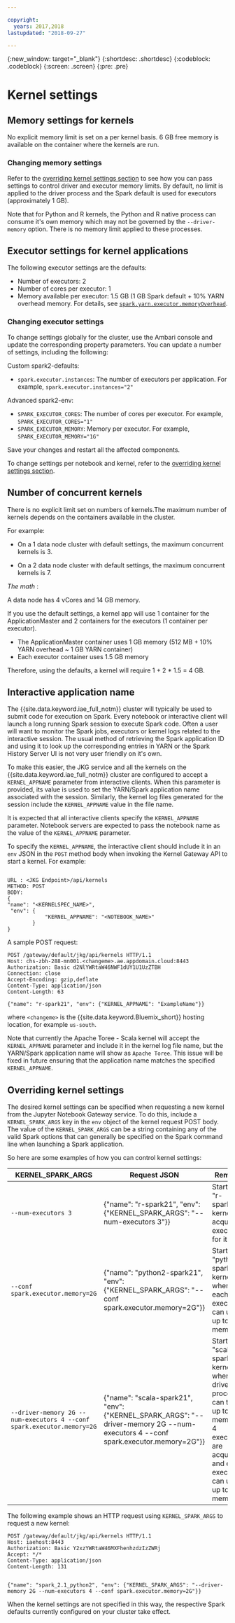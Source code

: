 ```yaml
---

copyright:
  years: 2017,2018
lastupdated: "2018-09-27"

---
```


<!-- Attribute definitions -->
{:new_window: target="_blank"}
{:shortdesc: .shortdesc}
{:codeblock: .codeblock}
{:screen: .screen}
{:pre: .pre}


# Kernel settings

## Memory settings for kernels

No explicit memory limit is set on a per kernel basis. 6 GB free memory is available on the container where the kernels are run.

### Changing memory settings  

Refer to the [overriding kernel settings section](./Kernel-Settings.html#overriding-kernel-settings) to see how you can pass settings to control driver and executor memory limits. By default, no limit is applied to the driver process and the Spark default is used for executors (approximately 1 GB).

Note that for Python and R kernels, the Python and R native process can consume it's own memory which may not be governed by the `--driver-memory` option. There is no memory limit applied to these processes.

## Executor settings for kernel applications  

The following executor settings are the defaults:

- Number of executors: 2
- Number of cores per executor: 1  
- Memory available per executor: 1.5 GB (1 GB Spark default + 10% YARN overhead memory. For details, see  [`spark.yarn.executor.memoryOverhead`](https://spark.apache.org/docs/latest/running-on-yarn.html).

### Changing executor settings

To change settings globally for the cluster, use the Ambari console and update the corresponding property parameters. You can update a number of settings, including the following:

Custom spark2-defaults:
* `spark.executor.instances`: The number of executors per application. For example, `spark.executor.instances="2"`  

Advanced spark2-env:
* `SPARK_EXECUTOR_CORES`: The number of cores per executor. For example, `SPARK_EXECUTOR_CORES="1"`  
* `SPARK_EXECUTOR_MEMORY`: Memory per executor. For example, `SPARK_EXECUTOR_MEMORY="1G"`  

Save your changes and restart all the affected components.

To change settings per notebook and kernel, refer to the [overriding kernel settings section](./Kernel-Settings.html#overriding-kernel-settings).

## Number of concurrent kernels
There is no explicit limit set on numbers of kernels.The maximum number of kernels depends on the containers available in the cluster.

For example:  

- On a 1 data node cluster with default settings, the maximum concurrent kernels is 3.

- On a 2 data node cluster with default settings, the maximum  concurrent kernels is 7.

_The math_ :

A data node has 4 vCores and 14 GB memory.

If you use the default settings, a kernel app will use 1 container for the ApplicationMaster and 2 containers for the executors (1 container per executor).

* The ApplicationMaster container uses 1 GB memory (512 MB + 10% YARN overhead ~ 1 GB YARN container)
* Each executor container uses 1.5 GB memory  

Therefore, using the defaults, a kernel will require 1 + 2 * 1.5 = 4 GB.

## Interactive application name

The {{site.data.keyword.iae_full_notm}} cluster will typically be used to submit code for execution on Spark. Every notebook or interactive client will launch a long running Spark session to execute Spark code. Often a user will want to monitor the Spark jobs, executors or kernel logs related to the interactive session. The usual method of retrieving the Spark application ID and using it to look up the corresponding entries in YARN or the Spark History Server UI is not very user friendly on it's own.

To make this easier, the JKG service and all the kernels on the {{site.data.keyword.iae_full_notm}} cluster are configured to accept a `KERNEL_APPNAME` parameter from interactive clients. When this parameter is provided, its value is used to set the YARN/Spark application name associated with the session. Similarly, the kernel log files generated for the session include the `KERNEL_APPNAME` value in the file name.

It is expected that all interactive clients specify the `KERNEL_APPNAME` parameter. Notebook servers are expected to pass the notebook name as the value of the `KERNEL_APPNAME` parameter.

To specify the `KERNEL_APPNAME`, the interactive client should include it in an `env` JSON in the `POST` method body when invoking the Kernel Gateway API to start a kernel. For example:

```

URL : <JKG Endpoint>/api/kernels
METHOD: POST
BODY:
{
"name": "<KERNELSPEC_NAME>",
 "env": {
            "KERNEL_APPNAME": "<NOTEBOOK_NAME>"
        }
}
```

A sample POST request:

```
POST /gateway/default/jkg/api/kernels HTTP/1.1
Host: chs-zbh-288-mn001.<changeme>.ae.appdomain.cloud:8443
Authorization: Basic d2NlYWRtaW46NWF1dUY1U1UzZTBH
Connection: close
Accept-Encoding: gzip,deflate
Content-Type: application/json
Content-Length: 63

{"name": "r-spark21", "env": {"KERNEL_APPNAME": "ExampleName"}}
```
where `<changeme>` is the {{site.data.keyword.Bluemix_short}} hosting location, for example `us-south`.

Note that currently the Apache Toree - Scala kernel will accept the `KERNEL_APPNAME` parameter and include it in the kernel log file name, but the YARN/Spark application name will show as `Apache Toree`. This issue will be fixed in future ensuring that the application name matches the specified `KERNEL_APPNAME`.


## Overriding kernel settings

The desired kernel settings can be specified when requesting a new kernel from the Jupyter Notebook Gateway service. To do this, include a `KERNEL_SPARK_ARGS` key in the `env` object of the kernel request POST body. The value of the `KERNEL_SPARK_ARGS` can be a string containing any of the valid Spark options that can generally be specified on the Spark command line when launching a Spark application.

So here are some examples of how you can control kernel settings:

| KERNEL_SPARK_ARGS  | Request JSON             | Remarks |
|--------------------|--------------------------|----------|
| `--num-executors 3` | {"name": "r-spark21", "env": {"KERNEL_SPARK_ARGS": "--num-executors 3"}} | Starts a "r-spark21" kernel and acquires 3 executors for it |
| `--conf spark.executor.memory=2G` | {"name": "python2-spark21", "env": {"KERNEL_SPARK_ARGS": "--conf spark.executor.memory=2G"}} | Starts a "python2-spark21" kernel where each executor can use up to 2 GB memory |
| `--driver-memory 2G --num-executors 4 --conf spark.executor.memory=2G` | {"name": "scala-spark21", "env": {"KERNEL_SPARK_ARGS": "--driver-memory 2G --num-executors 4 --conf spark.executor.memory=2G"}} | Starts a "scala-spark21" kernel where the driver process can take up to 2 GB memory, 4 executors are acquired and each executor can use up to 2 GB memory|

The following example shows an HTTP request using `KERNEL_SPARK_ARGS` to request a new kernel:

```
POST /gateway/default/jkg/api/kernels HTTP/1.1
Host: iaehost:8443
Authorization: Basic Y2xzYWRtaW46MXFhenhzdzIzZWRj
Accept: */*
Content-Type: application/json
Content-Length: 131


{"name": "spark_2.1_python2", "env": {"KERNEL_SPARK_ARGS": "--driver-memory 2G --num-executors 4 --conf spark.executor.memory=2G"}}
```
When the kernel settings are not specified in this way, the respective Spark defaults currently configured on your cluster take effect.
